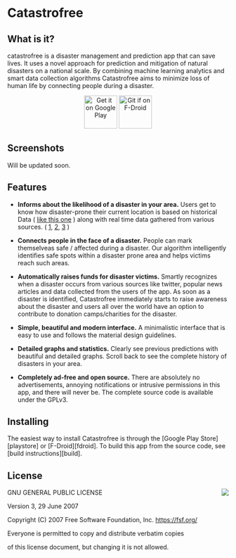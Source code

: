 # Catastrofree

## What is it?
catastrofree is a disaster management and prediction app that can save lives. It uses a novel approach for prediction and mitigation of natural disasters on a national scale. By combining machine learning analytics and smart data collection algorithms Catastrofree aims to minimize loss of human life by connecting people during a disaster. 

<p align="center">
  <a href="app_link"><img alt="Get it on Google Play" src="https://play.google.com/intl/en_us/badges/images/apps/en-play-badge-border.png" height="75px"/></a>
  <a href="app_link"><img alt="Git if on F-Droid" src="http://i.imgur.com/baSPE7X.png" height="75px"/></a>
</p>

## Screenshots
Will be updated soon.

## Features

* **Informs about the likelihood of a disaster in your area.** Users get to know how disaster-prone their current location is based on historical Data ( [like this one](http://sedac.ciesin.columbia.edu/theme/hazards/data/sets/browse) ) along with real time data gathered from various sources. ( [1](https://openweathermap.org/current), [2](http://satellite.imd.gov.in/), [3](https://navigator.eumetsat.int/start) )

* **Connects people in the face of a disaster.** People can mark themselveas safe / affected during a disaster. Our algorithm intelligently identifies safe spots within a disaster prone area and helps victims reach such areas. 

 * **Automatically raises funds for disaster victims.** Smartly recognizes when a disaster occurs from various sources like twitter, popular news articles and data collected from the users of the app. 
 As soon as a disaster is identified, Catastrofree immediately starts to raise awareness about the disaster and users all over the world have an option to contribute to donation camps/charities for the disaster.

* **Simple, beautiful and modern interface.** A minimalistic interface  that is easy to use and follows the material design guidelines.

* **Detailed graphs and statistics.** Clearly see previous predictions with beautiful and detailed graphs. Scroll back to see the complete
  history of disasters in your area.

* **Completely ad-free and open source.** There are absolutely no
  advertisements, annoying notifications or intrusive permissions in this app,
  and there will never be. The complete source code is available under the
  GPLv3.

## Installing

The easiest way to install Catastrofree is through the [Google Play Store][playstore] or [F-Droid][fdroid].
 To build this app from the source code, see [build instructions][build].

## License

<img align="right" src="https://www.gnu.org/graphics/gplv3-88x31.png">
GNU GENERAL PUBLIC LICENSE

Version 3, 29 June 2007

Copyright (C) 2007 Free Software Foundation, Inc. <https://fsf.org/>

Everyone is permitted to copy and distribute verbatim copies

of this license document, but changing it is not allowed.
